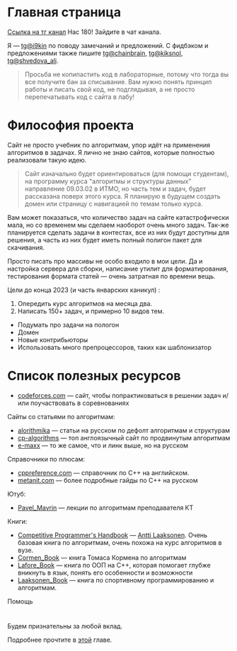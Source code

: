 # Главная страница

[Ссылка на тг канал](https://t.me/isalgo239) Нас 180! Зайдите в чат канала.

Я &mdash; [tg@i9kin](https://t.me/i9kin) по поводу замечаний и предложений.
С фидбэком и предложениями также пишите [tg@chainbrain](https://t.me/chainbrain), [tg@kiksnol](https://t.me/Kiksnol), [tg@shvedova_ali](https://t.me/shvedova_ali).

> Просьба не копипастить код в лабораторные, потому что тогда вы все получите бан за списывание. Вам нужно понять принцип работы и писать свой код, не подглядывая, а не просто перепечатывать код с сайта в лабу!

# Философия проекта

Сайт не просто учебник по алгоритмам, упор идёт на применения алгоритмов в задачах. Я лично не знаю сайтов, которые полностью реализовали такую идею.

> Сайт изначально будет ориентироваться (для помощи студентам), на программу курса "алгоритмы и структуры данных" направление 09.03.02 в ИТМО, но часть тем и задач, будет рассказана поверх этого курса. Я планирую в будущем создать домен или страницу с навигацией по темам только курса.

Вам может показаться, что количество задач на сайте катастрофически мала, но со временем мы сделаем наоборот очень много задач. Так-же планируется сделать задачи в контестах, все из них будут доступны для решения, а часть из них будет иметь полный полигон пакет для скачивания.

Просто писать про массивы не особо входило в мои цели. Да и настройка сервера для сборки, написание утилит для форматирования, тестирования формата статей &mdash; очень затратная по времени вещь.

Цели до конца 2023 (и часть январских каникул) :

1. Опередить курс алгоритмов на месяца два.
2. Написать 150+ задач, и примерно 10 видов тем.

* Подумать про задачи на пологон
* Домен
* Новые контрибьюторы
* Использовать много препроцессоров, таких как шаблонизатор 


# Список полезных ресурсов
* [codeforces.com](https://codeforces.com) &mdash;  сайт, чтобы попрактиковаться в решении задач и/или поучаствовать в соревнованиях

Сайты со статьями по алгоритмам:
* [alorithmika](https://ru.algorithmica.org) &mdash;  статьи на русском по дефолт алгоритмам и структурам
* [cp-algorithms](https://cp-algorithms.com) &mdash;  топ англоязычный сайт по продвинутым алгоритмам 
* [e-maxx](http://e-maxx.ru/algo/) &mdash;  то же самое, что и линк выше, но на русском

Справочники по плюсам:
* [cppreference.com](https://en.cppreference.com/w/) &mdash;  справочник по C++ на английском.
* [metanit.com](https://metanit.com/cpp/tutorial/) &mdash;  более подробные гайды по C++ на русском

Ютуб:
* [Pavel_Mavrin](https://www.youtube.com/@pavelmavrin) &mdash;  лекции по алгоритмам преподавателя КТ

Книги:
* [Competitive Programmer's Handbook](https://cses.fi/book/book.pdf) &mdash; [Antti Laaksonen](https://codeforces.com/profile/pllk). Очень базовая книга по алгоритмам, очень похожа на курс алгоритмов в вузе.
* [Cormen_Book](https://vk.com/doc191450968_561608466?hash=1K1Cd8tP7N8rZcYeFS8pSJjr82ROC22zM2WlzBbBBzz&dl=RolI6VzGuZKU7zeJEYpjawEP7lZ0yWFsnsqwcJOzkIP) &mdash;  книга Томаса Кормена по алгоритмам
* [Lafore_Book](http://lib.jizpi.uz/pluginfile.php/7322/mod_resource/content/0/Объектно_ориентированное_программирование_в_С%2B%2B_Р_Лафоре.pdf) &mdash;  книга по ООП на C++, которая помогает глубже вникнуть в язык, понять его особенности и возможности
* [Laaksonen_Book](https://library.samdu.uz/files/e946919660708044a522983e0741690c_Лааксонен_А_Олимпиадное_программирование.pdf) &mdash;  книга по спортивному программированию и алгоритмам.


Помощь
#

Будем признательны за любой вклад.

Подробнее прочтите в [этой](./CONTRIBUTING.md) главе.
